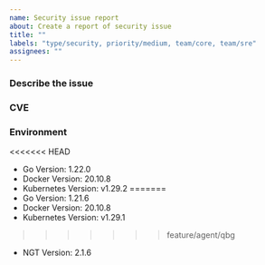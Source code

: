 ```yaml
---
name: Security issue report
about: Create a report of security issue
title: ""
labels: "type/security, priority/medium, team/core, team/sre"
assignees: ""
---
```


### Describe the issue

<!-- A clear and concise description of what the issue is. -->

### CVE

### Environment

<!--- Please change the versions below along with your environment -->

<<<<<<< HEAD
- Go Version: 1.22.0
- Docker Version: 20.10.8
- Kubernetes Version: v1.29.2
=======
- Go Version: 1.21.6
- Docker Version: 20.10.8
- Kubernetes Version: v1.29.1
>>>>>>> feature/agent/qbg
- NGT Version: 2.1.6
